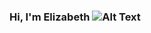 ### Hi, I'm Elizabeth ![Alt Text](https://i.pinimg.com/originals/04/69/08/046908b13fa5d754a2df3ee7e27b4889.gif)
